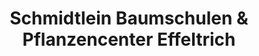 ---
title: "Schmidtlein Baumschulen & Pflanzencenter Effeltrich"
url: /effeltrich/schmidtlein-baumschulen-und-pflanzencenter-effeltrich/
shop: Garten-Center
---
